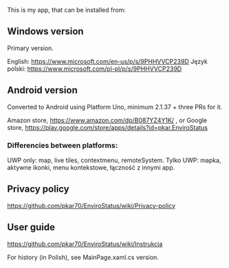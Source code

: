 This is my app, that can be installed from:

## Windows version
Primary version.

English: https://www.microsoft.com/en-us/p/s/9PHHVVCP239D
Język polski: https://www.microsoft.com/pl-pl/p/s/9PHHVVCP239D

## Android version
Converted to Android using Platform Uno, minimum 2.1.37 + three PRs for it.

Amazon store, https://www.amazon.com/dp/B087YZ4Y1K/ , or
Google store, https://play.google.com/store/apps/details?id=pkar.EnviroStatus

### Differencies between platforms:
UWP only:  map, live tiles, contextmenu, remoteSystem.
Tylko UWP: mapka, aktywne ikonki, menu kontekstowe, łączność z innymi app.

## Privacy policy
https://github.com/pkar70/EnviroStatus/wiki/Privacy-policy

## User guide
https://github.com/pkar70/EnviroStatus/wiki/Instrukcja

For history (in Polish), see MainPage.xaml.cs version.
